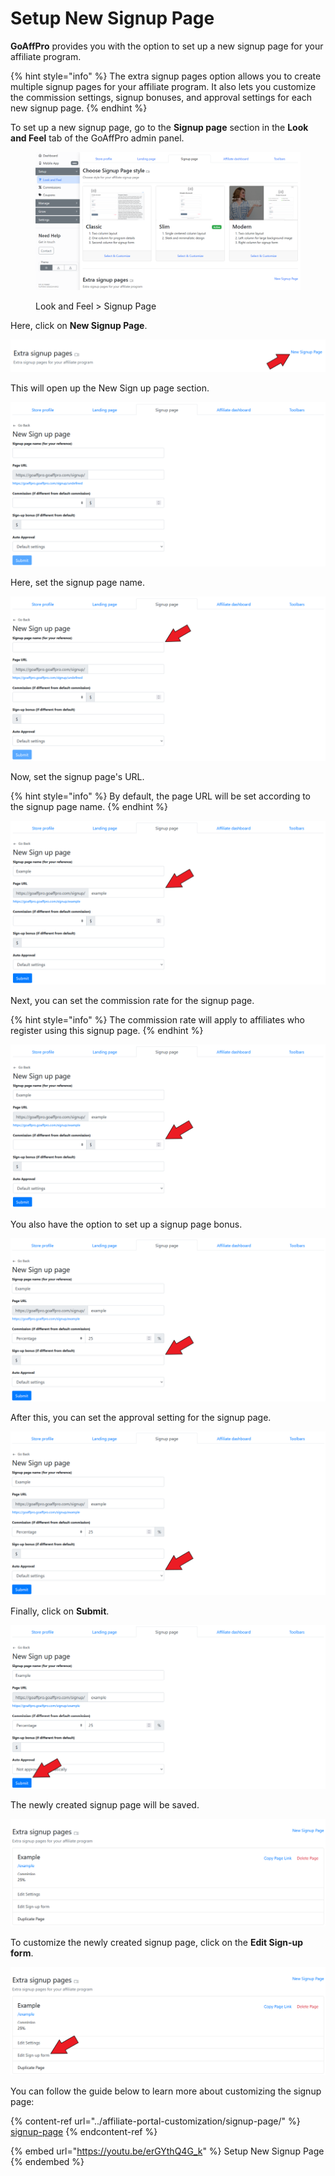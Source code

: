 # Setup New Signup Page

**GoAffPro** provides you with the option to set up a new signup page for your affiliate program.

{% hint style="info" %}
The extra signup pages option allows you to create multiple signup pages for your affiliate program. It also lets you customize the commission settings, signup bonuses, and approval settings for each new signup page.
{% endhint %}

To set up a new signup page, go to the **Signup page** section in the **Look and Feel** tab of the GoAffPro admin panel.&#x20;

<figure><img src="../.gitbook/assets/image (51).png" alt=""><figcaption><p>Look and Feel > Signup Page</p></figcaption></figure>

Here, click on **New Signup Page**.

![Click on New Signup Page](<../.gitbook/assets/Screenshot 2022-08-16 043938.png>)

This will open up the New Sign up page section.

![](<../.gitbook/assets/image (2022).png>)

Here, set the signup page name.

![Set the signup page name](<../.gitbook/assets/Screenshot 2022-08-16 042938.png>)

Now, set the signup page's URL.&#x20;

{% hint style="info" %}
By default, the page URL will be set according to the signup page name.
{% endhint %}

![Set the page URL](<../.gitbook/assets/Screenshot 2022-08-16 043105.png>)

Next, you can set the commission rate for the signup page.&#x20;

{% hint style="info" %}
The commission rate will apply to affiliates who register using this signup page.
{% endhint %}

![Set the commission rate for the signup page](<../.gitbook/assets/Screenshot 2022-08-16 043105 (1).png>)

You also have the option to set up a signup page bonus.

![Set the signup page bonus](<../.gitbook/assets/Screenshot 2022-08-16 043351 (1).png>)

After this, you can set the approval setting for the signup page.

![Set approval setting](<../.gitbook/assets/Screenshot 2022-08-16 043351.png>)

Finally, click on **Submit**.&#x20;

![Click on Submit](<../.gitbook/assets/Screenshot 2022-08-16 043622.png>)

The newly created signup page will be saved. &#x20;

![The signup page will be saved](<../.gitbook/assets/image (1529).png>)

To customize the newly created signup page, click on the **Edit Sign-up** **form**.&#x20;

![Click on Edit Sign-up form](<../.gitbook/assets/Screenshot 2022-08-16 045155 (1).png>)

You can follow the guide below to learn more about customizing the signup page:

{% content-ref url="../affiliate-portal-customization/signup-page/" %}
[signup-page](../affiliate-portal-customization/signup-page/)
{% endcontent-ref %}

{% embed url="https://youtu.be/erGYthQ4G_k" %}
Setup New Signup Page
{% endembed %}
